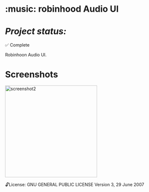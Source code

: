 
:music: robinhood Audio UI
==============
***Project status:***
==============
:white_check_mark: Complete 
<!-- - [ ] Pending       :hourglass:
<!-- - [ ] Incomplete     :x: -->

Robinhoon Audio UI.

Screenshots
===========

<img src="https://github.com/moseleygj/WebPages/blob/master/PROJECT_NAME/.png" alt="screenshot2" width="300px"/>



 :unlock:License:
GNU GENERAL PUBLIC LICENSE Version 3, 29 June 2007


